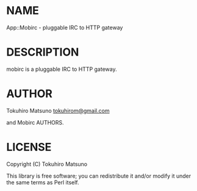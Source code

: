 # NAME

App::Mobirc - pluggable IRC to HTTP gateway

# DESCRIPTION

mobirc is a pluggable IRC to HTTP gateway.

# AUTHOR

Tokuhiro Matsuno <tokuhirom@gmail.com>

and Mobirc AUTHORS.

# LICENSE

Copyright (C) Tokuhiro Matsuno

This library is free software; you can redistribute it and/or modify
it under the same terms as Perl itself.
